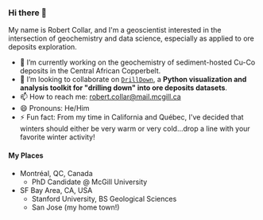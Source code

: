 ### Hi there 👋

My name is Robert Collar, and I'm a geoscientist interested in the intersection of geochemistry and data science, especially as applied to ore deposits exploration.
- 🔭 I’m currently working on the geochemistry of sediment-hosted Cu-Co deposits in the Central African Copperbelt.
- 👯 I’m looking to collaborate on [`DrillDown`](https://github.com/cardinalgeo/drilldown), a **Python visualization and analysis toolkit for "drilling down" into ore deposits datasets**.
- 📫 How to reach me: robert.collar@mail.mcgill.ca
- 😄 Pronouns: He/Him
- ⚡ Fun fact: From my time in California and Québec, I've decided that winters should either be very warm or very cold...drop a line with your favorite winter activity!

#### My Places
  - Montréal, QC, Canada
      - PhD Candidate @ McGill University
  - SF Bay Area, CA, USA
      - Stanford University, BS Geological Sciences
      - San Jose (my home town!)
